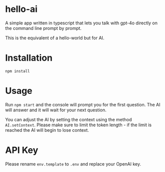 # hello-ai
A simple app written in typescript that lets you talk with gpt-4o directly on the command line prompt by prompt. 

This is the equivalent of a hello-world but for AI.

# Installation
`npm install`

# Usage
Run `npm start` and the console will prompt you for the first question. The AI will answer and it will wait for your next question.

You can adjust the AI by setting the context using the method `AI.setContext`. Please make sure to limit the token length - if the limit is reached the AI will begin to lose context.

# API Key
Please rename `env.template` to `.env` and replace your OpenAI key.
